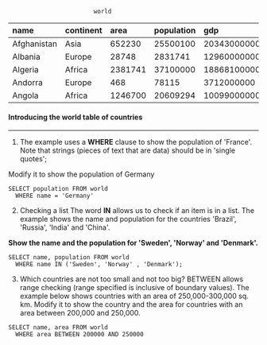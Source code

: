                             world                               

| name        | continent | area    | population | gdp          |
| :---------- | :-------- | :------ | :--------- | :----------- |
| Afghanistan | Asia      | 652230  | 25500100   | 20343000000  |
| Albania     | Europe    | 28748   | 2831741    | 12960000000  |
| Algeria     | Africa    | 2381741 | 37100000   | 188681000000 |
| Andorra     | Europe    | 468     | 78115      | 3712000000   |
| Angola      | Africa    | 1246700 | 20609294   | 100990000000 |


#### Introducing the world table of countries
___

1. The example uses a **WHERE** clause to show the population of 'France'. Note that strings (pieces of text that are data) should be in 'single quotes';

Modify it to show the population of Germany

```
SELECT population FROM world
  WHERE name = 'Germany'
```

2. Checking a list The word **IN** allows us to check if an item is in a list. The example shows the name and population for the countries 'Brazil', 'Russia', 'India' and 'China'.

**Show the name and the population for 'Sweden', 'Norway' and 'Denmark'.**

```
SELECT name, population FROM world
  WHERE name IN ('Sweden', 'Norway' , 'Denmark');
```

3. Which countries are not too small and not too big? BETWEEN allows range checking (range specified is inclusive of boundary values). The example below shows countries with an area of 250,000-300,000 sq. km. Modify it to show the country and the area for countries with an area between 200,000 and 250,000.

```
SELECT name, area FROM world
  WHERE area BETWEEN 200000 AND 250000
```
